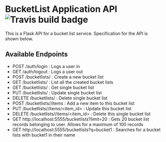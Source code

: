 BucketList Application API ![Travis build badge](https://travis-ci.org/andela-osule/bucket-list-api.svg?branch=master)
==========================
This is a Flask API for a bucket list service. Specification for the API is shown below.

Available Endpoints
-------------------
* POST /auth/login : Logs a user in
* GET /auth/logout : Logs a user out
* POST /bucketlists/ : Create a new bucket list
* GET /bucketlists/ : List all the created bucket lists
* GET /bucketlists/<id> : Get single bucket list
* PUT /bucketlists/<id> : Update single bucket list
* DELETE /bucketlists/<id> : Delete single bucket list
* POST /bucketlists/<id>/items : Add a new item to this bucket list
* PUT /bucketlists/<id>/items/<item_id> : Update this bucket list
* DELETE /bucketlists/<id>/items/<item_id> : Delete this single bucket list
* GET http://localhost:5555/bucketlists?limit=20 : Gets 20 bucket list records belonging to user. Allows for a maximum of 100 records
* GET http://localhost:5555/bucketlists?q=bucket1 : Searches for a bucket lists with bucket1 in their name
